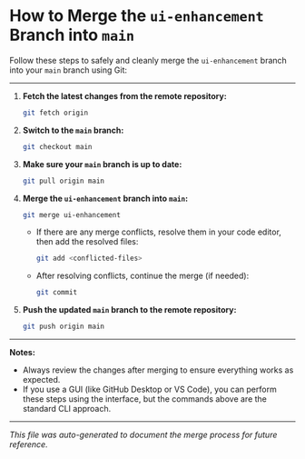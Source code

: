 # How to Merge the `ui-enhancement` Branch into `main`

Follow these steps to safely and cleanly merge the `ui-enhancement` branch into your `main` branch using Git:

---

1. **Fetch the latest changes from the remote repository:**
   ```bash
   git fetch origin
   ```

2. **Switch to the `main` branch:**
   ```bash
   git checkout main
   ```

3. **Make sure your `main` branch is up to date:**
   ```bash
   git pull origin main
   ```

4. **Merge the `ui-enhancement` branch into `main`:**
   ```bash
   git merge ui-enhancement
   ```
   - If there are any merge conflicts, resolve them in your code editor, then add the resolved files:
     ```bash
     git add <conflicted-files>
     ```
   - After resolving conflicts, continue the merge (if needed):
     ```bash
     git commit
     ```

5. **Push the updated `main` branch to the remote repository:**
   ```bash
   git push origin main
   ```

---

**Notes:**
- Always review the changes after merging to ensure everything works as expected.
- If you use a GUI (like GitHub Desktop or VS Code), you can perform these steps using the interface, but the commands above are the standard CLI approach.

---

_This file was auto-generated to document the merge process for future reference._
